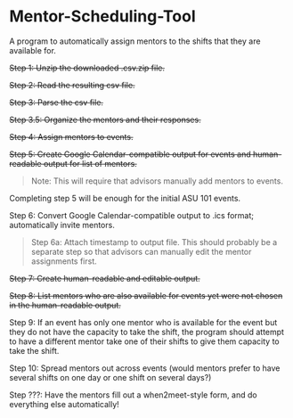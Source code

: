 # Mentor-Scheduling-Tool
A program to automatically assign mentors to the shifts that they are available for.

~~Step 1: Unzip the downloaded .csv.zip file.~~

~~Step 2: Read the resulting csv file.~~

~~Step 3: Parse the csv file.~~

  ~~Step 3.5: Organize the mentors and their responses.~~

~~Step 4: Assign mentors to events.~~

~~Step 5: Create Google Calendar-compatible output for events and human-readable output for list of mentors.~~
> Note: This will require that advisors manually add mentors to events.

Completing step 5 will be enough for the initial ASU 101 events.

Step 6: Convert Google Calendar-compatible output to .ics format; automatically invite mentors.
> Step 6a: Attach timestamp to output file.
> This should probably be a separate step so that advisors can manually edit the mentor assignments first.

~~Step 7: Create human-readable and editable output.~~

~~Step 8: List mentors who are also available for events yet were not chosen in the human-readable output.~~

Step 9: If an event has only one mentor who is available for the event but they do not have the capacity to take the shift, the program should attempt to have a different mentor take one of their shifts to give them capacity to take the shift.

Step 10: Spread mentors out across events (would mentors prefer to have several shifts on one day or one shift on several days?)

Step ???: Have the mentors fill out a when2meet-style form, and do everything else automatically!
